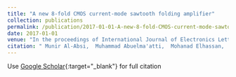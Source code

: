 ```yaml
---
title: "A new 8-fold CMOS current-mode sawtooth folding amplifier"
collection: publications
permalink: /publication/2017-01-01-A-new-8-fold-CMOS-current-mode-sawtooth-folding-amplifier
date: 2017-01-01
venue: "In the proceedings of International Journal of Electronics Letters"
citation: " Munir Al-Absi,  Muhammad Abuelma'atti,  Mohanad Elhassan,  Sagar Dhar, &quot;A new 8-fold CMOS current-mode sawtooth folding amplifier.&quot; In the proceedings of International Journal of Electronics Letters, 2017."
---
```

Use [Google Scholar](https://scholar.google.com/scholar?q=A+new+8+fold+CMOS+current+mode+sawtooth+folding+amplifier){:target="_blank"} for full citation